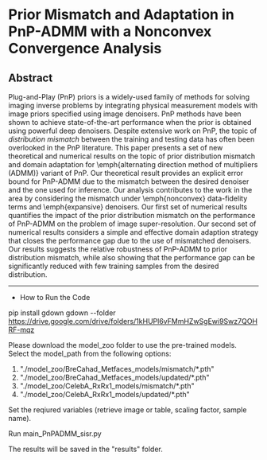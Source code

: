 # Prior Mismatch and Adaptation in PnP-ADMM with a Nonconvex Convergence Analysis 



Abstract
----------
Plug-and-Play (PnP) priors is a widely-used family of methods for solving
imaging inverse problems by integrating physical measurement models with
image priors specified using image denoisers.  PnP methods have been shown
to achieve state-of-the-art performance when the prior is obtained using 
powerful deep denoisers. Despite extensive work on PnP, the topic of 
<em>distribution mismatch</em> between the training and testing data has often
been overlooked in the PnP literature. This paper presents a set of new theoretical
and numerical results on the topic of prior distribution mismatch and domain 
adaptation for \emph{alternating direction method of multipliers (ADMM)} variant 
of PnP. Our theoretical result provides an explicit error bound for PnP-ADMM due 
to the mismatch between the desired denoiser and the one used for inference. 
Our analysis contributes to the work in the area by considering the mismatch under 
\emph{nonconvex} data-fidelity terms and \emph{expansive} denoisers.
Our first set of numerical results quantifies the impact of the prior distribution 
mismatch on the performance of PnP-ADMM on the problem of image super-resolution.
Our second set of numerical results considers a simple and effective domain adaption
strategy that closes the performance gap due to the use of mismatched denoisers.
Our results suggests the relative robustness of PnP-ADMM to prior distribution 
mismatch, while also showing that the performance gap can be significantly
reduced with few training samples from the desired distribution.

----------
* How to Run the Code

pip install gdown 
gdown --folder https://drive.google.com/drive/folders/1kHUPl6vFMmHZwSgEwi9Swz7QOHRF-mqz

Please download the model_zoo folder to use the pre-trained models. 
Select the model_path from the following options: 
 1. "./model_zoo/BreCahad_Metfaces_models/mismatch/*.pth"
 2. "./model_zoo/BreCahad_Metfaces_models/updated/*.pth"
 3. "./model_zoo/CelebA_RxRx1_models/mismatch/*.pth"
 4. "./model_zoo/CelebA_RxRx1_models/updated/*.pth"

Set the reqiured variables (retrieve image or table, scaling factor, sample name). 

Run main_PnPADMM_sisr.py 

The results will be saved in the "results" folder. 
